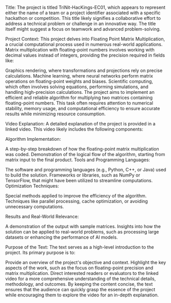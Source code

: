 Title:
The project is titled TriNit-HacKings-EC01, which appears to represent either the name of a team or a project identifier associated with a specific hackathon or competition. This title likely signifies a collaborative effort to address a technical problem or challenge in an innovative way. The title itself might suggest a focus on teamwork and advanced problem-solving.

Project Context:
This project delves into Floating Point Matrix Multiplication, a crucial computational process used in numerous real-world applications. Matrix multiplication with floating-point numbers involves working with decimal values instead of integers, providing the precision required in fields like:

Graphics rendering, where transformations and projections rely on precise calculations.
Machine learning, where neural networks perform matrix operations on floating-point weights and biases.
Scientific computing, which often involves solving equations, performing simulations, and handling high-precision calculations.
The project aims to implement an efficient and reliable algorithm for multiplying two matrices containing floating-point numbers. This task often requires attention to numerical stability, memory usage, and computational efficiency to ensure accurate results while minimizing resource consumption.

Video Explanation:
A detailed explanation of the project is provided in a linked video. This video likely includes the following components:

Algorithm Implementation:

A step-by-step breakdown of how the floating-point matrix multiplication was coded.
Demonstration of the logical flow of the algorithm, starting from matrix input to the final product.
Tools and Programming Languages:

The software and programming languages (e.g., Python, C++, or Java) used to build the solution.
Frameworks or libraries, such as NumPy or TensorFlow, that might have been utilized to streamline computations.
Optimization Techniques:

Special methods applied to improve the efficiency of the algorithm.
Techniques like parallel processing, cache optimization, or avoiding unnecessary computations.

Results and Real-World Relevance:

A demonstration of the output with sample matrices.
Insights into how the solution can be applied to real-world problems, such as processing large datasets or enhancing the performance of AI models.

Purpose of the Text:
The text serves as a high-level introduction to the project. Its primary purpose is to:

Provide an overview of the project's objective and context.
Highlight the key aspects of the work, such as the focus on floating-point precision and matrix multiplication.
Direct interested readers or evaluators to the linked video for a more comprehensive understanding of the technical details, methodology, and outcomes.
By keeping the content concise, the text ensures that the audience can quickly grasp the essence of the project while encouraging them to explore the video for an in-depth explanation.

